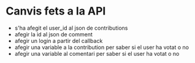 # Canvis fets a la API
- s'ha afegit el user_id al json de contributions
- afegir la id al json de comment
- afegir un login a partir del callback
- afegir una variable a la contribution per saber si el user ha votat o no
- afegir una variable al comentari per saber si el user ha votat o no